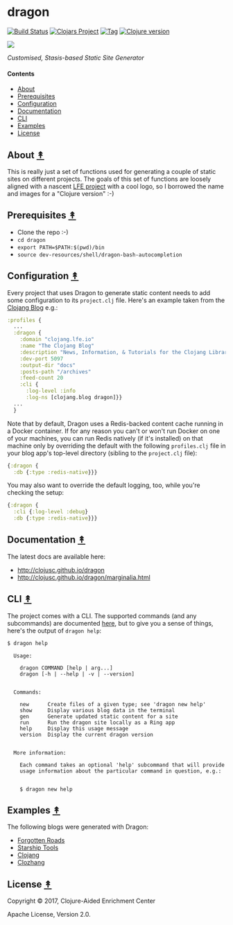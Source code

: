 # dragon

[![Build Status][travis-badge]][travis]
[![Clojars Project][clojars-badge]][clojars]
[![Tag][tag-badge]][tag]
[![Clojure version][clojure-v]](project.clj)

[![][logo]][logo-large]

*Customised, Stasis-based Static Site Generator*


#### Contents

* [About](#about-)
* [Prerequisites](#prerequisites-)
* [Configuration](#configuration-)
* [Documentation](#documentation-)
* [CLI](#cli-)
* [Examples](#examples-)
* [License](#license-)


## About [&#x219F;](#contents)

This is really just a set of functions used for generating a couple of static
sites on different projects. The goals of this set of functions are loosely
aligned with a nascent [LFE project](http://dragon.lfe.io/) with a cool logo,
so I borrowed the name and images for a "Clojure version" :-)


## Prerequisites [&#x219F;](#contents)

* Clone the repo :-)
* `cd dragon`
* `export PATH=$PATH:$(pwd)/bin`
* `source dev-resources/shell/dragon-bash-autocompletion`


## Configuration [&#x219F;](#contents)

Every project that uses Dragon to generate static content needs to add some
configuration to its `project.clj` file. Here's an example taken from
the [Clojang Blog](http://clojang.lfe.io/) e.g.:

```clj
:profiles {
  ...
  :dragon {
    :domain "clojang.lfe.io"
    :name "The Clojang Blog"
    :description "News, Information, & Tutorials for the Clojang Library Collection"
    :dev-port 5097
    :output-dir "docs"
    :posts-path "/archives"
    :feed-count 20
    :cli {
      :log-level :info
      :log-ns [clojang.blog dragon]}}
  ...
  }
```

Note that by default, Dragon uses a Redis-backed content cache running in a
Docker container. If for any reason you can't or won't run Docker on one of
your machines, you can run Redis natively (if it's installed) on that machine
only by overriding the default with the following `profiles.clj` file in your
blog app's top-level directory (sibling to the `project.clj` file):

```clj
{:dragon {
  :db {:type :redis-native}}}
```

You may also want to override the default logging, too, while you're checking
the setup:

```clj
{:dragon {
  :cli {:log-level :debug}
  :db {:type :redis-native}}}
```


## Documentation [&#x219F;](#contents)

The latest docs are available here:

 * http://clojusc.github.io/dragon
 * http://clojusc.github.io/dragon/marginalia.html


## CLI [&#x219F;](#contents)

The project comes with a CLI. The supported commands (and any subcommands) are
documented [here](), but to give you a sense of things, here's the output of
`dragon help`:

```bash
$ dragon help
```
```
  Usage:

    dragon COMMAND [help | arg...]
    dragon [-h | --help | -v | --version]


  Commands:

    new      Create files of a given type; see 'dragon new help'
    show     Display various blog data in the terminal
    gen      Generate updated static content for a site
    run      Run the dragon site locally as a Ring app
    help     Display this usage message
    version  Display the current dragon version


  More information:

    Each command takes an optional 'help' subcommand that will provide
    usage information about the particular command in question, e.g.:


    $ dragon new help
```


## Examples [&#x219F;](#contents)

The following blogs were generated with Dragon:

* [Forgotten Roads](http://forgotten.roads.mx/blog/)
* [Starship Tools](http://starship.tools/)
* [Clojang](http://clojang.lfe.io/)
* [Clozhang](https://clozhang.github.io/blog/)


## License [&#x219F;](#contents)

Copyright © 2017, Clojure-Aided Enrichment Center

Apache License, Version 2.0.


<!-- Named page links below: /-->

[travis]: https://travis-ci.org/clojusc/dragon
[travis-badge]: https://travis-ci.org/clojusc/dragon.png?branch=master
[deps]: http://jarkeeper.com/clojusc/dragon
[deps-badge]: http://jarkeeper.com/clojusc/dragon/status.svg
[logo]: resources/images/dragon-logo-2-x250.png
[logo-large]: resources/images/dragon-logo-2-x2400-square.png
[tag-badge]: https://img.shields.io/github/tag/clojusc/dragon.svg
[tag]: https://github.com/clojusc/dragon/tags
[clojure-v]: https://img.shields.io/badge/clojure-1.8.0-blue.svg
[jdk-v]: https://img.shields.io/badge/jdk-1.7+-blue.svg
[clojars]: https://clojars.org/dragon
[clojars-badge]: https://img.shields.io/clojars/v/dragon.svg
